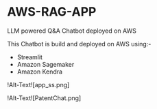 # AWS-RAG-APP
LLM powered Q&amp;A Chatbot deployed on AWS

This Chatbot is build and deployed on AWS using:-

* Streamlit
* Amazon Sagemaker
* Amazon Kendra

!Alt-Text![app_ss.png]


!Alt-Text![PatentChat.png]
